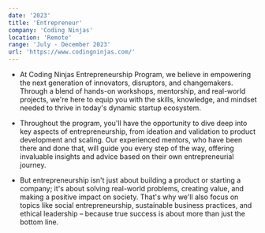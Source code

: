 ```yaml
---
date: '2023'
title: 'Entrepreneur'
company: 'Coding Ninjas'
location: 'Remote'
range: 'July - December 2023'
url: 'https://www.codingninjas.com/'
---
```


- At Coding Ninjas Entrepreneurship Program, we believe in empowering the next generation of innovators, disruptors, and changemakers. Through a blend of hands-on workshops, mentorship, and real-world projects, we're here to equip you with the skills, knowledge, and mindset needed to thrive in today's dynamic startup ecosystem.

- Throughout the program, you'll have the opportunity to dive deep into key aspects of entrepreneurship, from ideation and validation to product development and scaling. Our experienced mentors, who have been there and done that, will guide you every step of the way, offering invaluable insights and advice based on their own entrepreneurial journey.

- But entrepreneurship isn't just about building a product or starting a company; it's about solving real-world problems, creating value, and making a positive impact on society. That's why we'll also focus on topics like social entrepreneurship, sustainable business practices, and ethical leadership – because true success is about more than just the bottom line.
